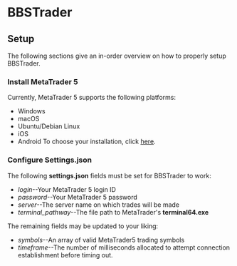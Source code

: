 # BBSTrader

## Setup
The following sections give an in-order overview on how to properly setup BBSTrader.

### Install MetaTrader 5
Currently, MetaTrader 5 supports the following platforms:
* Windows
* macOS
* Ubuntu/Debian Linux
* iOS
* Android
To choose your installation, click [here](https://www.metatrader5.com/en/download).

### Configure Settings.json
The following **settings.json** fields must be set for BBSTrader to work:
* _login_--Your MetaTrader 5 login ID
* _password_--Your MetaTrader 5 password
* _server_--The server name on which trades will be made
* _terminal_pathway_--The file path to MetaTrader's **terminal64.exe**

The remaining fields may be updated to your liking:
* _symbols_--An array of valid MetaTrader5 trading symbols
* _timeframe_--The number of milliseconds allocated to attempt connection establishment before timing out.
